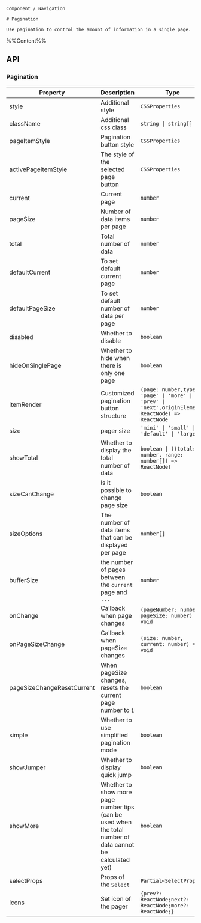 `````
Component / Navigation

# Pagination

Use pagination to control the amount of information in a single page.
`````

%%Content%%

## API

### Pagination

|Property|Description|Type|DefaultValue|Version|
|---|---|---|---|---|
|style|Additional style|`CSSProperties`|`-`|-|
|className|Additional css class|`string \| string[]`|`-`|-|
|pageItemStyle|Pagination button style|`CSSProperties`|`-`|-|
|activePageItemStyle|The style of the selected page button|`CSSProperties`|`-`|-|
|current|Current page|`number`|`-`|-|
|pageSize|Number of data items per page|`number`|`-`|-|
|total|Total number of data|`number`|`-`|-|
|defaultCurrent|To set default current page|`number`|`-`|-|
|defaultPageSize|To set default number of data per page|`number`|`-`|-|
|disabled|Whether to disable|`boolean`|`-`|-|
|hideOnSinglePage|Whether to hide when there is only one page|`boolean`|`-`|2.6.0|
|itemRender|Customized pagination button structure|`(page: number,type: 'page' \| 'more' \| 'prev' \| 'next',originElement: ReactNode) => ReactNode`|`-`|-|
|size|pager size|`'mini' \| 'small' \| 'default' \| 'large'`|`-`|-|
|showTotal|Whether to display the total number of data|`boolean \| ((total: number, range: number[]) => ReactNode)`|`-`|-|
|sizeCanChange|Is it possible to change page size|`boolean`|`true`|-|
|sizeOptions|The number of data items that can be displayed per page|`number[]`|`-`|-|
|bufferSize|the number of pages between the `current` page and `...`|`number`|`2`|2.32.0|
|onChange|Callback when page changes|`(pageNumber: number, pageSize: number) => void`|`-`|-|
|onPageSizeChange|Callback when pageSize changes|`(size: number, current: number) => void`|`-`|-|
|pageSizeChangeResetCurrent|When pageSize changes, resets the current page number to `1`|`boolean`|`true`|-|
|simple|Whether to use simplified pagination mode|`boolean`|`-`|-|
|showJumper|Whether to display quick jump|`boolean`|`-`|-|
|showMore|Whether to show more page number tips (can be used when the total number of data cannot be calculated yet)|`boolean`|`-`|-|
|selectProps|Props of the `Select`|`Partial<SelectProps>`|`-`|-|
|icons|Set icon of the pager|`{prev?: ReactNode;next?: ReactNode;more?: ReactNode;}`|`-`|-|
